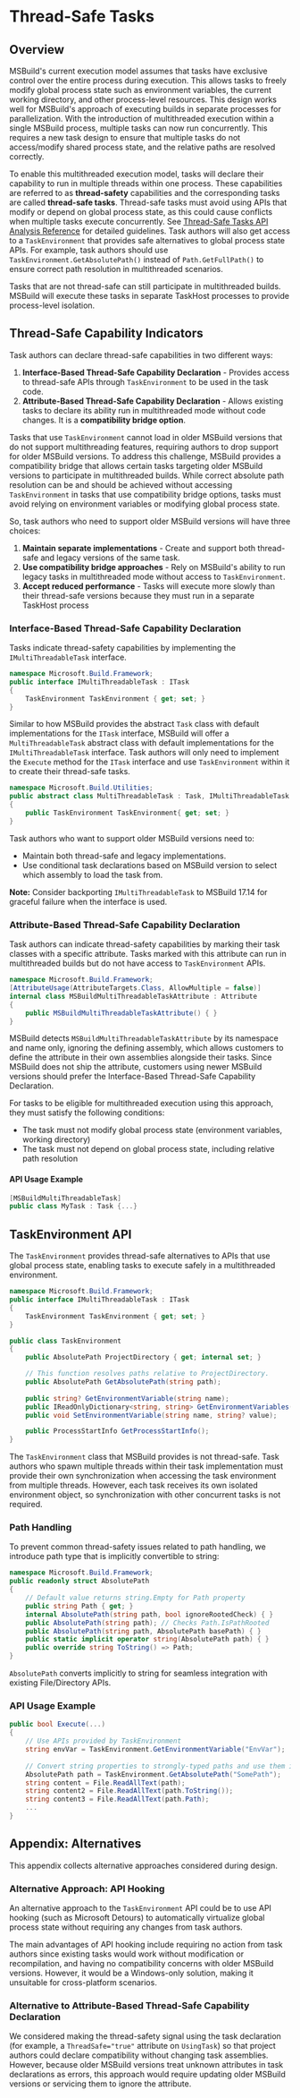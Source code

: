 # Thread-Safe Tasks

## Overview

MSBuild's current execution model assumes that tasks have exclusive control over the entire process during execution. This allows tasks to freely modify global process state such as environment variables, the current working directory, and other process-level resources. This design works well for MSBuild's approach of executing builds in separate processes for parallelization. With the introduction of multithreaded execution within a single MSBuild process, multiple tasks can now run concurrently. This requires a new task design to ensure that multiple tasks do not access/modify shared process state, and the relative paths are resolved correctly.

To enable this multithreaded execution model, tasks will declare their capability to run in multiple threads within one process. These capabilities are referred to as **thread-safety** capabilities and the corresponding tasks are called **thread-safe tasks**. Thread-safe tasks must avoid using APIs that modify or depend on global process state, as this could cause conflicts when multiple tasks execute concurrently. See [Thread-Safe Tasks API Analysis Reference](thread-safe-tasks-api-analysis.md) for detailed guidelines. Task authors will also get access to a `TaskEnvironment` that provides safe alternatives to global process state APIs. For example, task authors should use `TaskEnvironment.GetAbsolutePath()` instead of `Path.GetFullPath()` to ensure correct path resolution in multithreaded scenarios.

Tasks that are not thread-safe can still participate in multithreaded builds. MSBuild will execute these tasks in separate TaskHost processes to provide process-level isolation.

## Thread-Safe Capability Indicators

Task authors can declare thread-safe capabilities in two different ways:
1. **Interface-Based Thread-Safe Capability Declaration** - Provides access to thread-safe APIs through `TaskEnvironment` to be used in the task code.
2. **Attribute-Based Thread-Safe Capability Declaration** - Allows existing tasks to declare its ability run in multithreaded mode without code changes. It is a **compatibility bridge option**.

Tasks that use `TaskEnvironment` cannot load in older MSBuild versions that do not support multithreading features, requiring authors to drop support for older MSBuild versions. To address this challenge, MSBuild provides a compatibility bridge that allows certain tasks targeting older MSBuild versions to participate in multithreaded builds. While correct absolute path resolution can be and should be achieved without accessing `TaskEnvironment` in tasks that use compatibility bridge options, tasks must avoid relying on environment variables or modifying global process state.

So, task authors who need to support older MSBuild versions will have three choices:
1. **Maintain separate implementations** - Create and support both thread-safe and legacy versions of the same task.
2. **Use compatibility bridge approaches** - Rely on MSBuild's ability to run legacy tasks in multithreaded mode without access to `TaskEnvironment`.
3. **Accept reduced performance** - Tasks will execute more slowly than their thread-safe versions because they must run in a separate TaskHost process

### Interface-Based Thread-Safe Capability Declaration

Tasks indicate thread-safety capabilities by implementing the `IMultiThreadableTask` interface.

```csharp
namespace Microsoft.Build.Framework;
public interface IMultiThreadableTask : ITask
{
    TaskEnvironment TaskEnvironment { get; set; }
}
```

Similar to how MSBuild provides the abstract `Task` class with default implementations for the `ITask` interface, MSBuild will offer a `MultiThreadableTask` abstract class with default implementations for the `IMultiThreadableTask` interface. Task authors will only need to implement the `Execute` method for the `ITask` interface and use `TaskEnvironment` within it to create their thread-safe tasks.

```csharp
namespace Microsoft.Build.Utilities;
public abstract class MultiThreadableTask : Task, IMultiThreadableTask
{
    public TaskEnvironment TaskEnvironment{ get; set; }
}
```

Task authors who want to support older MSBuild versions need to:
- Maintain both thread-safe and legacy implementations.
- Use conditional task declarations based on MSBuild version to select which assembly to load the task from.

**Note:** Consider backporting `IMultiThreadableTask` to MSBuild 17.14 for graceful failure when the interface is used.

### Attribute-Based Thread-Safe Capability Declaration

Task authors can indicate thread-safety capabilities by marking their task classes with a specific attribute. Tasks marked with this attribute can run in multithreaded builds but do not have access to `TaskEnvironment` APIs.

```csharp
namespace Microsoft.Build.Framework;
[AttributeUsage(AttributeTargets.Class, AllowMultiple = false)]
internal class MSBuildMultiThreadableTaskAttribute : Attribute
{
    public MSBuildMultiThreadableTaskAttribute() { }
}
```

MSBuild detects `MSBuildMultiThreadableTaskAttribute` by its namespace and name only, ignoring the defining assembly, which allows customers to define the attribute in their own assemblies alongside their tasks. Since MSBuild does not ship the attribute, customers using newer MSBuild versions should prefer the Interface-Based Thread-Safe Capability Declaration.

For tasks to be eligible for multithreaded execution using this approach, they must satisfy the following conditions:
- The task must not modify global process state (environment variables, working directory)
- The task must not depend on global process state, including relative path resolution

#### API Usage Example

```csharp
[MSBuildMultiThreadableTask]
public class MyTask : Task {...}
```

## TaskEnvironment API

The `TaskEnvironment` provides thread-safe alternatives to APIs that use global process state, enabling tasks to execute safely in a multithreaded environment.

```csharp
namespace Microsoft.Build.Framework;
public interface IMultiThreadableTask : ITask
{
    TaskEnvironment TaskEnvironment { get; set; }
}

public class TaskEnvironment
{ 
    public AbsolutePath ProjectDirectory { get; internal set; }

    // This function resolves paths relative to ProjectDirectory.
    public AbsolutePath GetAbsolutePath(string path);
    
    public string? GetEnvironmentVariable(string name);
    public IReadOnlyDictionary<string, string> GetEnvironmentVariables();
    public void SetEnvironmentVariable(string name, string? value);

    public ProcessStartInfo GetProcessStartInfo();
}
```

The `TaskEnvironment` class that MSBuild provides is not thread-safe. Task authors who spawn multiple threads within their task implementation must provide their own synchronization when accessing the task environment from multiple threads. However, each task receives its own isolated environment object, so synchronization with other concurrent tasks is not required.

### Path Handling

To prevent common thread-safety issues related to path handling, we introduce path type that is implicitly convertible to string:

```csharp
namespace Microsoft.Build.Framework;
public readonly struct AbsolutePath
{
    // Default value returns string.Empty for Path property
    public string Path { get; }
    internal AbsolutePath(string path, bool ignoreRootedCheck) { }
    public AbsolutePath(string path); // Checks Path.IsPathRooted
    public AbsolutePath(string path, AbsolutePath basePath) { }
    public static implicit operator string(AbsolutePath path) { }
    public override string ToString() => Path;
}
```

`AbsolutePath` converts implicitly to string for seamless integration with existing File/Directory APIs.

### API Usage Example

```csharp
public bool Execute(...)
{
    // Use APIs provided by TaskEnvironment
    string envVar = TaskEnvironment.GetEnvironmentVariable("EnvVar");
       
    // Convert string properties to strongly-typed paths and use them in standard File/Directory APIs
    AbsolutePath path = TaskEnvironment.GetAbsolutePath("SomePath");
    string content = File.ReadAllText(path);
    string content2 = File.ReadAllText(path.ToString());
    string content3 = File.ReadAllText(path.Path);
    ...
}
```

## Appendix: Alternatives

This appendix collects alternative approaches considered during design.

### Alternative Approach: API Hooking

An alternative approach to the `TaskEnvironment` API could be to use API hooking (such as Microsoft Detours) to automatically virtualize global process state without requiring any changes from task authors.

The main advantages of API hooking include requiring no action from task authors since existing tasks would work without modification or recompilation, and having no compatibility concerns with older MSBuild versions. However, it would be a Windows-only solution, making it unsuitable for cross-platform scenarios. 

### Alternative to Attribute-Based Thread-Safe Capability Declaration

We considered making the thread-safety signal using the task declaration (for example, a `ThreadSafe="true"` attribute on `UsingTask`) so that project authors could declare compatibility without changing task assemblies. However, because older MSBuild versions treat unknown attributes in task declarations as errors, this approach would require updating older MSBuild versions or servicing them to ignore the attribute. 